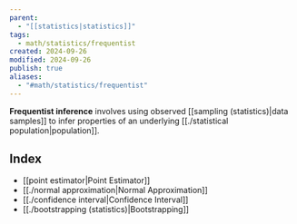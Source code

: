```yaml
---
parent:
  - "[[statistics|statistics]]"
tags:
  - math/statistics/frequentist
created: 2024-09-26
modified: 2024-09-26
publish: true
aliases:
  - "#math/statistics/frequentist"
---
```

**Frequentist inference** involves using observed [[sampling (statistics)|data samples]] to infer properties of an underlying [[./statistical population|population]].

## Index
- [[point estimator|Point Estimator]]
- [[./normal approximation|Normal Approximation]]
- [[./confidence interval|Confidence Interval]]
- [[./bootstrapping (statistics)|Bootstrapping]]